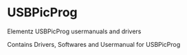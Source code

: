 USBPicProg
==========

Elementz USBPicProg usermanuals and drivers

Contains Drivers, Softwares and Usermanual for USBPicProg
